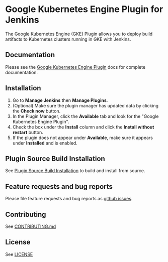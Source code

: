 <!--
 Copyright 2019 Google LLC

 Licensed under the Apache License, Version 2.0 (the "License"); you may not use this file except in
 compliance with the License. You may obtain a copy of the License at

        https://www.apache.org/licenses/LICENSE-2.0

 Unless required by applicable law or agreed to in writing, software distributed under the License
 is distributed on an "AS IS" BASIS, WITHOUT WARRANTIES OR CONDITIONS OF ANY KIND, either express or
 implied. See the License for the specific language governing permissions and limitations under the
 License.
-->
# Google Kubernetes Engine Plugin for Jenkins
The Google Kubernetes Engine (GKE) Plugin allows you to deploy build artifacts to Kubernetes clusters running in GKE with Jenkins.

## Documentation
Please see the [Google Kubernetes Engine Plugin](docs/Home.md) docs for complete documentation.

## Installation
1. Go to **Manage Jenkins** then **Manage Plugins**.
1. (Optional) Make sure the plugin manager has updated data by clicking the **Check now** button.
1. In the Plugin Manager, click the **Available** tab and look for the "Google Kubernetes Engine Plugin".
1. Check the box under the **Install** column and click the **Install without restart** button.
1. If the plugin does not appear under **Available**, make sure it appears under **Installed** and is enabled.
 
## Plugin Source Build Installation
See [Plugin Source Build Installation](docs/SourceBuildInstallation.md) to build and install from source.

## Feature requests and bug reports
Please file feature requests and bug reports as [github issues](https://github.com/jenkinsci/google-kubernetes-engine-plugin/issues).

## Contributing
See [CONTRIBUTING.md](CONTRIBUTING.md)

## License
See [LICENSE](LICENSE)
